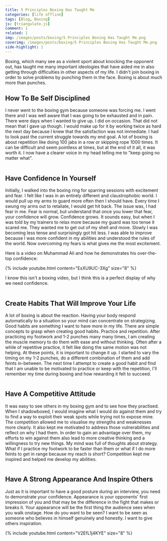 ```yaml
---
title: 5 Principles Boxing Has Taught Me
categories: [life offline]
tags: [Blog, Boxing]
js: [triangulate.js]
comment: 1
related: 1
img: /images/posts/boxing/5 Principles Boxing Has Taught Me.png
coverimg: /images/posts/boxing/5 Principles Boxing Has Taught Me.png
side-highlight: 1
---
```


Boxing, which many see as a violent sport about knocking the opponent out, has taught me many important ideologies that have aided me in also getting through difficulties in other aspects of my life. I didn't join boxing in order to solve problems by punching them in the face. Boxing is about much more than punches.

## How To Be Self Disciplined

I never went to the boxing gym because someone was forcing me. I went there and I was well aware that I was going to be exhausted and in pain. There were days when I wanted to give up. I did on occasion. That did not mean that I gave up though. I would make up for it by working twice as hard the next day because I knew that the satisfaction was not immediate. I had to look past the current struggle towards my end goal. A lot of boxing is about repetition like doing 100 jabs in a row or skipping rope 1000 times. It can be difficult and seem pointless at times, but at the end of it all, it was worth it. I now have a clearer voice in my head telling me to "keep going no matter what".

<img class="lazy" data-src="../images/posts/boxing/Practice.gif" width="40%"/>

## Have Confidence In Yourself

Initially, I walked into the boxing ring for sparring sessions with excitement and fear. I felt like I was in an entirely different and claustrophobic world. I would pull up my arms to guard more often then I should have. Every time I swung my arms out to retaliate, I would get hit back. The issue was, I had fear in me. Fear is normal, but understand that once you lower that fear, your confidence will grow. Confidence grows. It sounds easy, but when I was told by my trainers to relax more because my guard was too tense it scared me. They wanted me to get out of my shell and move. Slowly I was becoming less tense and surprisingly got hit less. I was able to improve because I was more confident in my abilities and understood the rules of the world. Now overcoming my fears is what gives me the most excitement.

Here is a video on Muhammad Ali and how he demonstrates his over-the-top confidence:

{% include youtube.html content="EsXU9UC-3Xg" size="8" %}

I know this isn't a boxing video, but I think this is a perfect display of why we need confidence.

<img class="lazy" data-src="../images/posts/boxing/Confidence.gif" width="40%" />

## Create Habits That Will Improve Your Life

A lot of boxing is about the reaction. Having your body respond automatically to a situation so your mind can concentrate on strategizing. Good habits are something I want to have more in my life. There are simple concepts to grasp when creating good habits. Practice and repetition. After practicing my footwork and 1-2 punches many many times, I am creating the muscle memory to do them with ease and without thinking. Often after a while of repetitive practice, it felt like doing the same motion was not helping. At these points, it is important to change it up. I started to vary the timing on my 1-2 punches, do a different combination of them and add feints in-between. The next time I attempt to create a good habit and find that I am unable to be motivated to practice or keep with the repetition, I'll remember my time during boxing and how rewarding it felt to succeed.   

<img class="lazy" data-src="../images/posts/boxing/Health.gif" width="80%" />

## Have A Competitive Attitude

It was easy to see others in my boxing gym and to see how they practised. When I shadowboxed, I would imagine what I would do against them and try to find a way to exploit their weak spots while trying not to expose mine. The competition allowed me to visualise my strengths and weaknesses more clearly. It also kept me motivated to address those vulnerabilities and reflect on why I had them. In order to gain an advantage over them, my efforts to win against them also lead to more creative thinking and a willingness to try new things. My mind was full of thoughts about strategy. What if I practice my footwork to be faster than them or what if I do more feints to get in range because my reach is short? Competition kept me inspired and helped me develop my abilities. 

<img class="lazy" data-src="../images/posts/boxing/Competitive.gif" width="80%" />

## Have A Strong Appearance And Inspire Others

Just as it is important to have a good posture during an interview, you need to demonstrate your confidence. Appearance is your opponents' first impression of you and that may be the difference in the fight that makes or breaks it. Your appearance will be the first thing the audience sees when you walk onstage. How do you want to be seen? I want to be seen as someone who believes in himself genuinely and honestly. I want to give others inspiration.

{% include youtube.html content="V2EfL1j4KYE" size="8" %}